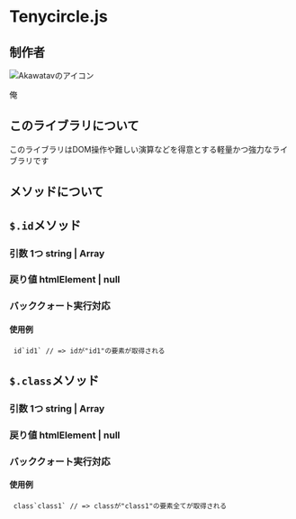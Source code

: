 # Tenycircle.js
## 制作者
![Akawatavのアイコン](https://avatars.githubusercontent.com/u/127651665?s=40&v=4)

俺
## このライブラリについて
このライブラリはDOM操作や難しい演算などを得意とする軽量かつ強力なライブラリです
## メソッドについて
## `$.id`メソッド
### 引数 1つ string | Array
### 戻り値 htmlElement | null
### バッククォート実行対応
#### 使用例
``` id`id1` // => idが"id1"の要素が取得される```
## `$.class`メソッド
### 引数 1つ string | Array
### 戻り値 htmlElement | null
### バッククォート実行対応
#### 使用例
``` class`class1` // => classが"class1"の要素全てが取得される```
